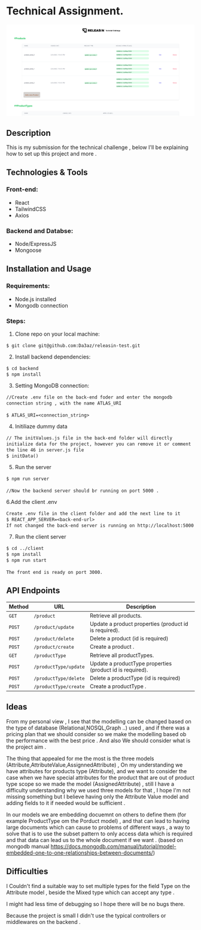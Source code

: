 # Technical Assignment.

<img src="githubImg/releasin.png"/>

## Description


This is my submission for the technical challenge , below I'll be explaining how to set up this project and more .

## Technologies & Tools

### Front-end:

* React
* TailwindCSS
* Axios

### Backend and Databse:

* Node/ExpressJS
* Mongoose


## Installation and Usage

### Requirements:

* Node.js installed
* Mongodb connection

### Steps:
1. Clone repo on your local machine:
```
$ git clone git@github.com:Da3az/releasin-test.git
```
2. Install backend dependencies:
```
$ cd backend
$ npm install
```
3. Setting MongoDB connection:
```
//Create .env file on the back-end foder and enter the mongodb connection string , with the name ATLAS_URI

$ ATLAS_URI=<connection_string>
```
4. Initiliaze dummy data
```
// The initValues.js file in the back-end folder will directly initialize data for the project, however you can remove it or comment the line 46 in server.js file
$ initData()
```
5. Run the server
```
$ npm run server

//Now the backend server should br running on port 5000 .
```
6.Add the client .env
```
Create .env file in the client folder and add the next line to it
$ REACT_APP_SERVER=<back-end-url>
If not changed the back-end server is running on http://localhost:5000
```
7. Run the client server
```
$ cd ../client
$ npm install
$ npm run start

The front end is ready on port 3000.
```

## API Endpoints

 Method   | URL                                      | Description                              |
| -------- | ---------------------------------------- | ---------------------------------------- |
| `GET`    | `/product`                             | Retrieve all products.                      |
| `POST`   | `/product/update`                             | Update a product properties (product id is required).                       |
| `POST`    | `/product/delete`                          | Delete a product (id is required)                       |
| `POST`  | `/product/create`                          | Create a product .                 |
| `GET`    | `/productType`                             | Retrieve all productTypes.                      |
| `POST`   | `/productType/update`                             | Update a productType properties (product id is required).                       |
| `POST`    | `/productType/delete`                          | Delete a productType (id is required)                       |
| `POST`  | `/productType/create`                          | Create a productType . 

## Ideas

From my personal view , I see that the modelling can be changed based on the type of database (Relational,NOSQL,Graph ..) used , and if there was a pricing plan that  we should consider so we make the modelling based ob the performance with the best price .
And also We should consider what is the project aim .


The thing that appealed for me the most is the three models (Attribute,AttributeValue,AssignnedAttribute) , On my understanding we have attributes for products type (Attribute), and we want to consider the case when we have special attributes for the product that are out of product type scope so we made the model (AssignedAttribute) , still I have a difficulty understanding why we used three models for that , I hope I'm not missing something but I believe having only the Attribute Value model and adding fields to it if needed would be sufficient .


In our models we are embedding docuemnt on others to define them (for example ProductType om the Porduct model) , and that can lead to having large documents which can cause to problems of different ways , a way to solve that is to use the subset pattern to only access data which is required and that data can lead us to the whole document if we want .
(based on mongodb manual 
 https://docs.mongodb.com/manual/tutorial/model-embedded-one-to-one-relationships-between-documents/)

## Difficulties

I Couldn't find a suitable way to set multiple types for the field Type on the Attribute model , beside the Mixed type which can accept any type .


I might had less time of debugging so I hope there will be no bugs there.


Because the project is small I didn't use the typical controllers or middlewares on the backend .

